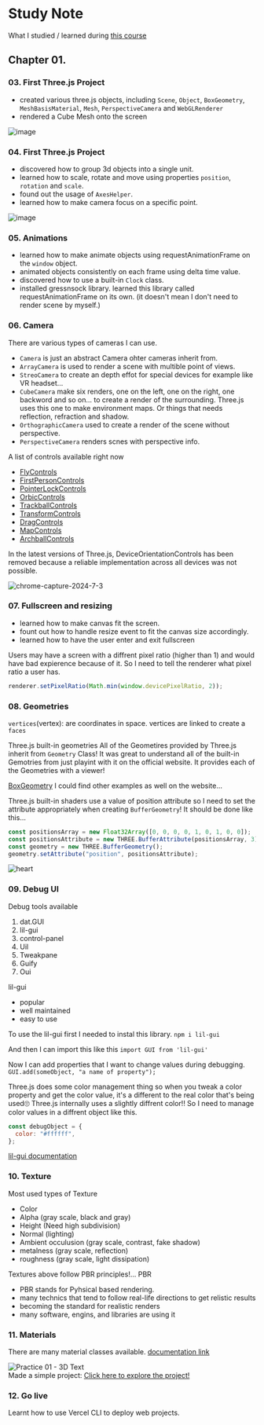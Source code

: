 # Study Note

What I studied / learned during [this course](https://threejs-journey.com)

## Chapter 01.

### 03. First Three.js Project

- created various three.js objects, including `Scene`, `Object`, `BoxGeometry`, `MeshBasisMaterial`, `Mesh`, `PerspectiveCamera` and `WebGLRenderer`
- rendered a Cube Mesh onto the screen

![image](https://github.com/jeheecheon/threejs-journey/assets/62019774/30d5affe-ac39-4f72-84c1-53ec849f5e8d)

### 04. First Three.js Project

- discovered how to group 3d objects into a single unit.
- learned how to scale, rotate and move using properties `position`, `rotation` and `scale`.
- found out the usage of `AxesHelper`.
- learned how to make camera focus on a specific point.

![image](https://github.com/jeheecheon/threejs-journey/assets/62019774/a72c574d-7ca1-4b30-a0fc-bb2261b5085c)

### 05. Animations

- learned how to make animate objects using requestAnimationFrame on the `window` object.
- animated objects consistently on each frame using delta time value.
- discovered how to use a built-in `Clock` class.
- installed gressnsock library. learned this library called requestAnimationFrame on its own.
  (it doesn't mean I don't need to render scene by myself.)

### 06. Camera

There are various types of cameras I can use.

- `Camera` is just an abstract Camera ohter cameras inherit from.
- `ArrayCamera` is used to render a scene with multible point of views.
- `StreoCamera` to create an depth effot for special devices for example like VR headset...
- `CubeCamera` make six renders, one on the left, one on the right, one backword and so on... to create a render of the surrounding. Three.js uses this one to make environment maps. Or things that needs reflection, refraction and shadow.
- `OrthographicCamera` used to create a render of the scene without perspective.
- `PerspectiveCamera` renders scnes with perspective info.

A list of controls available right now

- [FlyControls](https://threejs.org/docs/?q=control#examples/en/controls/FlyControls)
- [FirstPersonControls](https://threejs.org/docs/?q=control#examples/en/controls/FirstPersonControls)
- [PointerLockControls](https://threejs.org/docs/?q=control#examples/en/controls/PointerLockControls)
- [OrbicControls](https://threejs.org/docs/?q=control#examples/en/controls/OrbitControls)
- [TrackballControls](https://threejs.org/docs/?q=control#examples/en/controls/TrackballControls)
- [TransformControls](https://threejs.org/docs/?q=control#examples/en/controls/TransformControls)
- [DragControls](https://threejs.org/docs/?q=control#examples/en/controls/TransformControls)
- [MapControls](https://threejs.org/docs/?q=control#examples/en/controls/TransformControls)
- [ArchballControls](https://threejs.org/docs/?q=control#examples/en/controls/ArcballControls)

In the latest versions of Three.js, DeviceOrientationControls has been removed because a reliable implementation across all devices was not possible.

![chrome-capture-2024-7-3](https://github.com/jeheecheon/threejs-journey/assets/62019774/616cff37-2562-4bd2-8d73-afaf272d4a9f)

### 07. Fullscreen and resizing

- learned how to make canvas fit the screen.
- fount out how to handle resize event to fit the canvas size accordingly.
- learned how to have the user enter and exit fullscreen

Users may have a screen with a diffrent pixel ratio (higher than 1) and would have bad expierence because of it. So I need to tell the renderer what pixel ratio a user has.

```javascript
renderer.setPixelRatio(Math.min(window.devicePixelRatio, 2));
```

### 08. Geometries

`vertices`(vertex): are coordinates in space. vertices are linked to create a `faces`

Three.js built-in geometries
All of the Geometires provided by Three.js inherit from `Geometry` Class!
It was great to understand all of the built-in Gemotries from just playint with it on the official website. It provides each of the Geometries with a viewer!

[BoxGeometry](https://threejs.org/docs/?q=Geometry#api/en/geometries/BoxGeometry)
I could find other examples as well on the website...

Three.js built-in shaders use a value of position attribute so I need to set the attribute appropriately when creating `BufferGeometry`!
It should be done like this...

```javascript
const positionsArray = new Float32Array([0, 0, 0, 0, 1, 0, 1, 0, 0]);
const positionsAttribute = new THREE.BufferAttribute(positionsArray, 3);
const geometry = new THREE.BufferGeometry();
geometry.setAttribute("position", positionsAttribute);
```

![heart](https://github.com/jeheecheon/threejs-journey/assets/62019774/76130068-822c-4ea6-af74-9d0cc1f5380b)

### 09. Debug UI

Debug tools available

1. dat.GUI
2. lil-gui
3. control-panel
4. Uil
5. Tweakpane
6. Guify
7. Oui

lil-gui

- popular
- well maintained
- easy to use

To use the lil-gui
first I needed to instal this library.
`npm i lil-gui`

And then I can import this like this
`import GUI from 'lil-gui'`

Now I can add properties that I want to change values during debugging.
`GUI.add(someObject, "a name of property");`

Three.js does some color management thing so when you tweak a color property and get the color value, it's a different to the real color that's being used🙄
Three.js internally uses a slightly diffrent color!!
So I need to manage color values in a diffrent object like this.

```javascript
const debugObject = {
  color: "#ffffff",
};
```

[lil-gui documentation](https://lil-gui.georgealways.com/)

### 10. Texture

Most used types of Texture

- Color
- Alpha (gray scale, black and gray)
- Height (Need high subdivision)
- Normal (lighting)
- Ambient occulusion (gray scale, contrast, fake shadow)
- metalness (gray scale, reflection)
- roughness (gray scale, light dissipation)

Textures above follow PBR principles!...
PBR

- PBR stands for Pyhsical based rendering.
- many technics that tend to follow real-life directions to get relistic results
- becoming the standard for realistic renders
- many software, engins, and libraries are using it

### 11. Materials

There are many material classes available.
[documentation link](https://threejs.org/docs/#api/en/materials/MeshNormalMaterial)

![Practice 01 - 3D Text](https://github.com/jeheecheon/threejs-journey/assets/62019774/cc586568-d4d7-47fc-929e-07a280f90cc0)  
Made a simple project: [Click here to explore the project!](https://jeheecheon.github.io/threejs-journey/practice-01-3d-text)

### 12. Go live

Learnt how to use Vercel CLI to deploy web projects.
